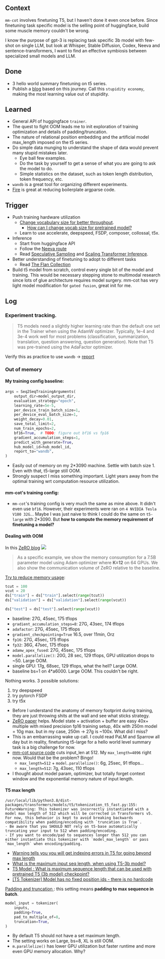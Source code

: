 ## Context
`mm-cot` involves finetuning T5, but I haven't done it even once before. Since finetuning task specific model is the selling point of huggingface, build some muscle memory couldn't be wrong. 

I know the purpose of gpt-3 is replacing task specific 3b model with few-shot on single LLM, but look at Whisper, Stable Diffusion, Codex, Neeva and sentence-transformers, I want to find an effective symbiosis between specialized small models and LLM. 

## Done
- 3 hello world summary finetuning on t5 series. 
- Publish a [blog](https://lukaemon.github.io/posts/2023/t5-finetuning-hello-world/samsum.html) based on this journey. Call this `stupidity economy`, making the most learning value out of stupidity. 

## Learned
- General API of huggingface `trainer`. 
- The quest to fight OOM leads me to init exploration of training optimization and details of padding/truncation. 
- The nature of relational position embedding and the artificial model max_length imposed on the t5 series. 
- Do simple data munging to understand the shape of data would prevent many stupid mistakes later. 
  - Eye ball few examples. 
  - Do the task by yourself to get a sense of what you are going to ask the model to do.
  - Simple statistics on the dataset, such as token length distribution, token frequency, etc.
- `wandb` is a great tool for organizing different experiments.
- [Fire](https://github.com/google/python-fire) is great at reducing boilerplate argparse code.


## Trigger
- Push training hardware utilization
  - [Change vocabulary size for better throughput](https://twitter.com/karpathy/status/1621578354024677377). 
    - [How can I change vocab size for pretrained model?](https://github.com/huggingface/transformers/issues/237)
  - Learn to use accelerate, deepspeed, FSDP, composer, collossal, t5x. 
- Inference
  - Start from huggingface API
  - Follow the [Neeva route](https://twitter.com/neeva/status/1622640441064579076?s=12&t=MjCpOKlzFcDn81EVM_HUFg)
  - Read [Speculative Sampling](https://arxiv.org/abs/2302.01318) and [Scaling Transformer Inference](https://arxiv.org/abs/2211.05102). 
- Better understanding of finetuning to adopt to different tasks
  - Read [The Flan Collection](http://arxiv.org/abs/2301.13688)
- Build t5 model from scratch, control every single bit of the model and training. This would be necessary stepping stone to multimodal research since lots of glue architecture requires model surgery. mm-cot has very light model modification for `gated fusion`, great init for me. 


## Log
### Experiment tracking.
> T5 models need a slightly higher learning rate than the default one set in the Trainer when using the AdamW optimizer. Typically, 1e-4 and 3e-4 work well for most problems (classification, summarization, translation, question answering, question generation). Note that T5 was pre-trained using the AdaFactor optimizer.

Verify this as practice to use `wandb` -> [report](https://api.wandb.ai/links/lukaemon/gcycw3on)
 

### Out of memory
#### My training config baseline:
```python
args = Seq2SeqTrainingArguments(
    output_dir=model_output_dir,
    evaluation_strategy="epoch",
    learning_rate=5e-5,
    per_device_train_batch_size=1,
    per_device_eval_batch_size=1,
    weight_decay=0.01,
    save_total_limit=2,
    num_train_epochs=2,
    bf16=True,  # TODO: figure out bf16 vs fp16
    gradient_accumulation_steps=1,
    predict_with_generate=True,
    hub_model_id=hub_model_id,
    report_to="wandb",
)
```
- Easily out of memory on my 2*3090 machine. Settle with batch size 1. Even with that, t5-large still OOM.
- Strongly suspect I miss something important. Light years away from the optimal training wrt computation resource utilization. 

#### mm-cot's training config:
- `mm-cot`'s training config is very much the same as mine above. It didn't even use `bf16`. However, their experiments were ran on `4 NVIDIA Tesla V100 32G`... Maybe I was just naive to think I could do the same on `t5-large` with 2*3090. But **how to compute the memory requirement of finetuning a model?**

#### Dealing with OOM
In this [ZeRO blog](https://www.microsoft.com/en-us/research/blog/ZeRO-deepspeed-new-system-optimizations-enable-training-models-with-over-100-billion-parameters/)
![](https://www.microsoft.com/en-us/research/uploads/prod/2020/02/DeepSpeed-Image-1.png)
>  As a specific example, we show the memory consumption for a 7.5B parameter model using Adam optimizer where **K=12** on 64 GPUs. We also show the communication volume of ZeRO relative to the baseline.

[Try to reduce memory usage](https://huggingface.co/docs/transformers/v4.18.0/en/performance):
```python
tcut = 100
vcut = 20
ds["train"] = ds["train"].select(range(tcut))
ds["validation"] = ds["validation"].select(range(vcut))

ds["test"] = ds["test"].select(range(vcut))
```
- baseline: 27G, 45sec, 175 tflops
- `gradient_accumulation_steps=8`: 27G, 43sec, 174 tflops
- `adafactor`: 27G, 45sec, 175 tflops
- `gradient_checkpointing=True` 16.5, over 11min, Orz
- `fp16`: 27G, 45sec, 175 tflops
- `fp32`: 36G, 47sec, 175 tflops
- `adamw_apex_fused`: 27G, 45sec, 175 tflops
- `model.parallelize()`: 20G, 28 sec, 129 tflops, GPU utilization drops to ~50. Large OOM. 
- single GPU: 17g, 68sec, 129 tflops, what the hell? Large OOM. 
- baseline bs=1 on 4*a6000. Large OOM. This couldn't be right. 


Nothing works. 3 possible solutions:
1. try deepspeed
2. try pytorch FSDP
3. try t5x

- Before I understand the anatomy of memory footprint during training, they are just throwing shits at the wall and see what sticks strategy. 
- [ZeRO paper](http://arxiv.org/abs/1910.02054) helps. Model state + activation + buffer are easy 40x+ multiple with mixed precision fp16 training setup, 40x with 250m model = 10g max. but in my case, 250m -> 27g is ~100x. What did I miss?
- This is an embarrassing wake up call. I could read PaLM and Sparrow all day but in reality, finetuning t5-large for a hello world level summary task is a big challenge for now. 
- [mm-cot source code](https://github.com/amazon-science/mm-cot/blob/main/main.py#L32) cuts input_len at 512. My `max_length=4096` right now. Would that be the problem? Bingo!
  - `max_length=512` + `model.parallelize()`: 6g, 25sec, 91 tflops...
  - `max_length=512`: 7g, 43sec, 110 tflops
- I thought about model param, optimizer, but totally forget context window and the exponential memory nature of input length. 

#### T5 max length
```
/usr/local/lib/python3.8/dist-packages/transformers/models/t5/tokenization_t5_fast.py:155: FutureWarning: This tokenizer was incorrectly instantiated with a model max length of 512 which will be corrected in Transformers v5.
For now, this behavior is kept to avoid breaking backwards compatibility when padding/encoding with `truncation is True`.
- Be aware that you SHOULD NOT rely on t5-base automatically truncating your input to 512 when padding/encoding.
- If you want to encode/pad to sequences longer than 512 you can either instantiate this tokenizer with `model_max_length` or pass `max_length` when encoding/padding.
```
- [Warning tells you you will get indexing errors in T5 for going beyond max length](https://github.com/huggingface/transformers/issues/16986#issuecomment-1112190230)
- [What is the maximum input seq length, when using T5-3b model?](https://github.com/google-research/text-to-text-transfer-transformer/issues/273)
- [T5 Model : What is maximum sequence length that can be used with pretrained T5 (3b model) checkpoint?](https://github.com/huggingface/transformers/issues/5204)
- [[T5 Tokenizer] Model has no fixed position ids - there is no hardcode](https://github.com/huggingface/transformers/pull/16990)

[Padding and truncation
](https://huggingface.co/docs/transformers/main/en/pad_truncation#padding-and-truncation): this setting means **padding to max sequence in batch**. 
```python
model_input = tokenizer(
    inputs,
    padding=True,
    pad_to_multiple_of=8,
    truncation=True,
)
```
- By default T5 should not have a set maximum length. 
- The setting works on Large, bs=8, XL is still OOM.
- `m.parallelize()` has lower GPU utilization but faster runtime and more even GPU memory allocation. Why?
